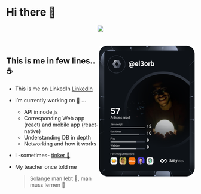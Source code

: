 # Hi there 👋

<div align="center">
  <Picture>
    <source media="(prefers-color-scheme: dark)" srcset="https://streak-stats.demolab.com?user=KhaledElOrbany&theme=dark" />
    <img src="https://streak-stats.demolab.com?user=KhaledElOrbany&theme=default" />
  </Picture>
</div>

<br />
<br />

<div align="left">
  <a href="https://app.daily.dev/el3orb">
    <img
      alt="sometimes I like to read 📖"
      width="256"
      align="right"
      src="https://raw.githubusercontent.com/KhaledElOrbany/KhaledElOrbany/devcard/devcard.svg"
    />
  </a>
</div>

## This is me in few lines.. ☕

- This is me on LinkedIn
  <a href="https://www.linkedin.com/in/khaled-elorbany/">
  LinkedIn
  </a>

- I’m currently working on 🔭 ...
  - API in node.js
  - Corresponding Web app (react) and mobile app (react-native)
  - Understanding DB in depth
  - Networking and how it works

* I -sometimes- [tinker 🔧](https://github.com/KhaledElOrbany/tinkering)

* My teacher once told me
  > Solange man lebt 🌱, man muss lernen 🙇
